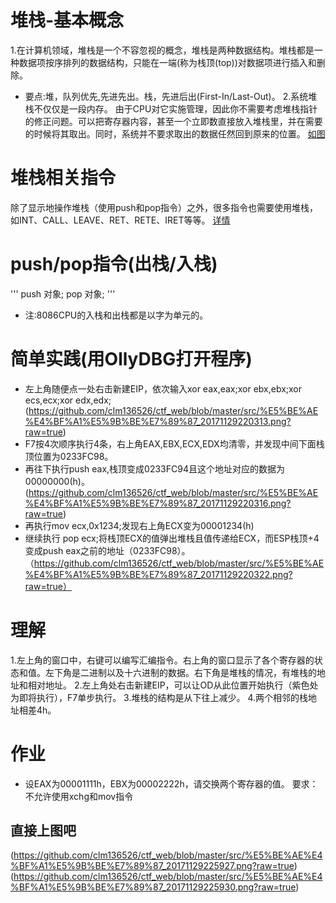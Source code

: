 # 堆栈-基本概念
1.在计算机领域，堆栈是一个不容忽视的概念，堆栈是两种数据结构。堆栈都是一种数据项按序排列的数据结构，只能在一端(称为栈顶(top))对数据项进行插入和删除。
- 要点:堆，队列优先,先进先出。栈，先进后出(First-In/Last-Out)。
2.系统堆栈不仅仅是一段内存。 由于CPU对它实施管理，因此你不需要考虑堆栈指针的修正问题。可以把寄存器内容，甚至一个立即数直接放入堆栈里，并在需要的时候将其取出。同时，系统并不要求取出的数据任然回到原来的位置。
[如图](https://github.com/DigBullTech-Michael/ctf_re/raw/master/src/4th_1.png)

# 堆栈相关指令
除了显示地操作堆栈（使用push和pop指令）之外，很多指令也需要使用堆栈，如INT、CALL、LEAVE、RET、RETE、IRET等等。
[详情](https://wenku.baidu.com/view/57ce9e1352d380eb62946da3.html)

# push/pop指令(出栈/入栈)

'''
push 对象;
pop  对象;
'''
- 注:8086CPU的入栈和出栈都是以字为单元的。

# 简单实践(用OllyDBG打开程序)
- 左上角随便点一处右击新建EIP，依次输入xor eax,eax;xor ebx,ebx;xor ecs,ecx;xor edx,edx;
(https://github.com/clm136526/ctf_web/blob/master/src/%E5%BE%AE%E4%BF%A1%E5%9B%BE%E7%89%87_20171129220313.png?raw=true)
- F7按4次顺序执行4条，右上角EAX,EBX,ECX,EDX均清零，并发现中间下面栈顶位置为0233FC98。
- 再往下执行push eax,栈顶变成0233FC94且这个地址对应的数据为00000000(h)。
(https://github.com/clm136526/ctf_web/blob/master/src/%E5%BE%AE%E4%BF%A1%E5%9B%BE%E7%89%87_20171129220316.png?raw=true)
- 再执行mov ecx,0x1234;发现右上角ECX变为00001234(h)
- 继续执行 pop ecx;将栈顶ECX的值弹出堆栈且值传递给ECX，而ESP栈顶+4变成push eax之前的地址（0233FC98）。
（https://github.com/clm136526/ctf_web/blob/master/src/%E5%BE%AE%E4%BF%A1%E5%9B%BE%E7%89%87_20171129220322.png?raw=true）

# 理解
1.左上角的窗口中，右键可以编写汇编指令。右上角的窗口显示了各个寄存器的状态和值。左下角是二进制以及十六进制的数据。右下角是堆栈的情况，有堆栈的地址和相对地址。
2.左上角处右击新建EIP，可以让OD从此位置开始执行（紫色处为即将执行），F7单步执行。
3.堆栈的结构是从下往上减少。
4.两个相邻的栈地址相差4h。

# 作业
- 设EAX为00001111h，EBX为00002222h，请交换两个寄存器的值。 要求：不允许使用xchg和mov指令
## 直接上图吧
(https://github.com/clm136526/ctf_web/blob/master/src/%E5%BE%AE%E4%BF%A1%E5%9B%BE%E7%89%87_20171129225927.png?raw=true)
(https://github.com/clm136526/ctf_web/blob/master/src/%E5%BE%AE%E4%BF%A1%E5%9B%BE%E7%89%87_20171129225930.png?raw=true)
